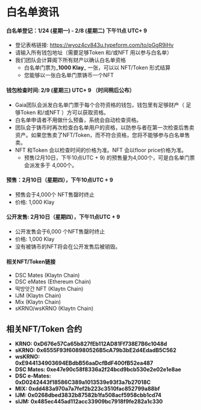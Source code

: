 # 白名单资讯

#### 白名单登记：1/24 (星期一) - 2/8 (星期二) 下午11点 UTC+ 9

* 登记表格链接: https://wyoz4cv843u.typeform.com/to/pGgR9iHv
* 请输入所有钱包地址（需要足够Token 和/或NFT 用以参与白名单）
* 我们团队会计算阁下所有财产以确认白名单资格
  * 白名单门票为_**1000 Klay**_ 一张，可以以 NFT/Token 形式结算
  * 您能够以一张白名单门票铸币一个NFT

#### 钱包检查时间: 2/9 (星期三) UTC+ 9 （时间稍后公布）

* Gaia团队会派发白名单门票于每个合符资格的钱包，钱包里有足够财产（ 足够Token 和/或NFT ）方可以获取资格。
* 白名单申请者不用做什么预备，系统会自动检查资格。
* 团队会于铸币时再次检查白名单用户的资格，以防参与者在第一次检查后售卖资产。如果您售卖了NFT/Token，而不符合资格，您将不能够参与白名单售卖。
* NFT 和Token 会以检查时间的价格为准。NFT 会以floor price价格为准。
  * 预售(2月10日，下午10点UTC + 9) 的预售量为4,000个，可是白名单门票会派发多于 4,000个。

#### 预售：2月10日（星期四），下午10点UTC + 9

* 预售会于4,000个 NFT售罄时终止
* 价格: 1,000 Klay

#### 公开发售: 2月10日（星期四），下午11点UTC + 9

* 公开发售会于6,000 个NFT售罄时终止
* 价格: 1,000 Klay
* 没有被铸币的NFT将会在公开发售后被销毁。

#### 相关NFT/Token链接

* DSC Mates (Klaytn Chain)
* DSC eMates (Ethereum Chain)
* 떡방앗간 NFT (Klaytn Chain)
* IJM (Klaytn Chain)
* Mix (Klaytn Chain)
* sKRNO/wsKRNO (Klaytn Chain)

## 相关NFT/Token 合约

* **KRNO: 0xD676e57Ca65b827fEb112AD81Ff738E7B6c1048d**
* **sKRNO: 0x6555F93f608980526B5cA79b3bE2d4EdadB5C562**
* **wsKRNO:**\
  **0xE944134903694EBdbB56aaDcfBdF400fB52ea487**
* **DSC Mates: 0xe47e90c58f8336a2f24bcd9bcb530e2e02e1e8ae**
* **DSC e-Mates:**\
  **0xD0242443f18586C389a1013539e93f3a7b27018C**
* **MIX: 0xdd483a970a7a7fef2b223c3510fac852799a88bf**
* **IJM: 0x0268dbed3832b87582b1fa508acf5958cbb1cd74**
* **sIJM: 0x485ec445ad112acc33909bc7918f9fe282a1c330**

